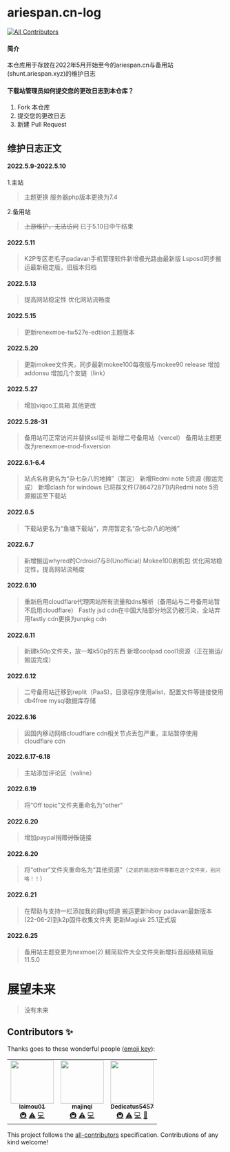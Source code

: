 # ariespan.cn-log
<!-- ALL-CONTRIBUTORS-BADGE:START - Do not remove or modify this section -->
[![All Contributors](https://img.shields.io/badge/all_contributors-3-orange.svg?style=flat-square)](#contributors-)
<!-- ALL-CONTRIBUTORS-BADGE:END -->

#### 简介
本仓库用于存放在2022年5月开始至今的ariespan.cn与备用站(shunt.ariespan.xyz)的维护日志

#### 下载站管理员如何提交您的更改日志到本仓库？

1.  Fork 本仓库
2.  提交您的更改日志
3.  新建 Pull Request

## 维护日志正文
#### 2022.5.9-2022.5.10
1.主站
> 主题更换
> 服务器php版本更换为7.4

2.备用站
> ~~上游维护，无法访问~~
> 已于5.10日中午结束
#### 2022.5.11
> K2P专区老毛子padavan手机管理软件新增极光路由最新版
> Lsposd同步搬运最新稳定版，旧版本归档
#### 2022.5.13
> 提高网站稳定性
> 优化网站流畅度
#### 2022.5.15
> 更新renexmoe-tw527e-edtiion主题版本
#### 2022.5.20
> 更新mokee文件夹，同步最新mokee100每夜版与mokee90 release
> 增加addonsu
> 增加几个友链（link）
#### 2022.5.27
> 增加viqoo工具箱
> 其他更改
#### 2022.5.28-31
> 备用站可正常访问并替换ssl证书
> 新增二号备用站（vercel）
> 备用站主题更改为renexmoe-mod-fixversion
#### 2022.6.1-6.4
> 站点名称更名为“杂七杂八的地摊”（暂定）
> 新增Redmi note 5资源 (搬运完成）
> 新增clash for windows
> 已将群文件(786472871)内Redmi note 5资源搬运至下载站
#### 2022.6.5
> 下载站更名为“鱼塘下载站”，弃用暂定名“杂七杂八的地摊”
#### 2022.6.7
> 新增搬运whyred的Crdroid7与8(Unofficial) Mokee100刷机包
> 优化网站稳定性，提高网站流畅度
#### 2022.6.10
> 重新启用cloudflare代理网站所有流量和dns解析（备用站与二号备用站暂不启用cloudflare）
> Fastly jsd cdn在中国大陆部分地区仍被污染，全站弃用fastly cdn更换为unpkg cdn
#### 2022.6.11
> 新建k50p文件夹，放一堆k50p的东西
> 新增coolpad cool1资源（正在搬运/搬运完成）
#### 2022.6.12
> 二号备用站迁移到replit（PaaS)，目录程序使用alist，配置文件等链接使用db4free mysql数据库存储
#### 2022.6.16
> 因国内移动网络cloudflare cdn相关节点丢包严重，主站暂停使用cloudflare cdn
#### 2022.6.17-6.18
> 主站添加评论区（valine）
#### 2022.6.19
> 将“Off topic”文件夹重命名为"other"
#### 2022.6.20
> 增加paypal捐赠~~讨饭~~链接
#### 2022.6.20
> 将“other”文件夹重命名为“其他资源”（```之前的简洁软件等都在这个文件夹，别问咯！！```）
#### 2022.6.21
> 在帮助与支持一栏添加我的屑tg频道
> 搬运更新hiboy padavan最新版本(22-06-2)到k2p固件收集文件夹
> 更新Magisk 25.1正式版
#### 2022.6.25
> 备用站主题变更为nexmoe(2)
> 精简软件大全文件夹新增抖音超级精简版11.5.0
# 展望未来
> 没有未来

## Contributors ✨

Thanks goes to these wonderful people ([emoji key](https://allcontributors.org/docs/en/emoji-key)):

<!-- ALL-CONTRIBUTORS-LIST:START - Do not remove or modify this section -->
<!-- prettier-ignore-start -->
<!-- markdownlint-disable -->
<table>
  <tr>
    <td align="center"><a href="https://github.com/laimou01"><img src="https://avatars.githubusercontent.com/u/96370758?v=4?s=100" width="100px;" alt=""/><br /><sub><b>laimou01</b></sub></a><br /><a href="#infra-laimou01" title="Infrastructure (Hosting, Build-Tools, etc)">🚇</a> <a href="https://github.com/ariespan-Open/ariespan-log/commits?author=laimou01" title="Tests">⚠️</a> <a href="https://github.com/ariespan-Open/ariespan-log/commits?author=laimou01" title="Code">💻</a></td>
    <td align="center"><a href="http://www.yhsdcmd.cn"><img src="https://avatars.githubusercontent.com/u/91373993?v=4?s=100" width="100px;" alt=""/><br /><sub><b>majinqi</b></sub></a><br /><a href="#infra-majinqiawa" title="Infrastructure (Hosting, Build-Tools, etc)">🚇</a> <a href="https://github.com/ariespan-Open/ariespan-log/commits?author=majinqiawa" title="Tests">⚠️</a> <a href="https://github.com/ariespan-Open/ariespan-log/commits?author=majinqiawa" title="Code">💻</a></td>
    <td align="center"><a href="https://github.com/Dedicatus5457"><img src="https://avatars.githubusercontent.com/u/78254776?v=4?s=100" width="100px;" alt=""/><br /><sub><b>Dedicatus5457</b></sub></a><br /><a href="#infra-Dedicatus5457" title="Infrastructure (Hosting, Build-Tools, etc)">🚇</a> <a href="https://github.com/ariespan-Open/ariespan-log/commits?author=Dedicatus5457" title="Tests">⚠️</a> <a href="https://github.com/ariespan-Open/ariespan-log/commits?author=Dedicatus5457" title="Code">💻</a> <a href="#projectManagement-Dedicatus5457" title="Project Management">📆</a></td>
  </tr>
</table>

<!-- markdownlint-restore -->
<!-- prettier-ignore-end -->

<!-- ALL-CONTRIBUTORS-LIST:END -->

This project follows the [all-contributors](https://github.com/all-contributors/all-contributors) specification. Contributions of any kind welcome!
